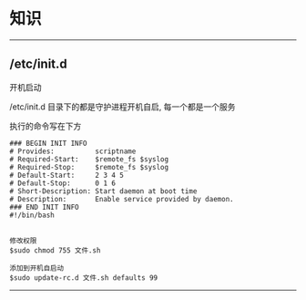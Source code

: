 # 知识


---
## /etc/init.d

开机启动

/etc/init.d 目录下的都是守护进程开机自启, 每一个都是一个服务

执行的命令写在下方

```shell title="文件.sh"
### BEGIN INIT INFO
# Provides:          scriptname
# Required-Start:    $remote_fs $syslog
# Required-Stop:     $remote_fs $syslog
# Default-Start:     2 3 4 5
# Default-Stop:      0 1 6
# Short-Description: Start daemon at boot time
# Description:       Enable service provided by daemon.
### END INIT INFO
#!/bin/bash


```

```shell title="命令"
修改权限
$sudo chmod 755 文件.sh

添加到开机自启动
$sudo update-rc.d 文件.sh defaults 99
```





--------------------------------------------------------------




